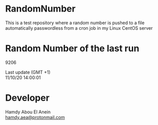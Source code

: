 # RandomNumber    
This is a test repository where a random number is pushed to a file automatically passwordless from a cron job in my Linux CentOS server    
# Random Number of the last run   
9206
      
Last update (GMT +1)    
11/10/20 14:00:01
# Developer    
Hamdy Abou El Anein   
hamdy.aea@protonmail.com
